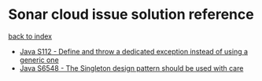 # Sonar cloud issue solution reference

[back to index](../index.md)

- [Java S112 - Define and throw a dedicated exception instead of using a generic one](java-S112.md)
- [Java S6548 - The Singleton design pattern should be used with care](java-S6548.md)